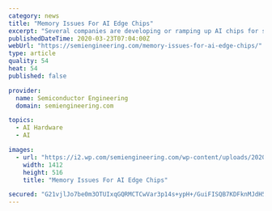 ```yaml
---
category: news
title: "Memory Issues For AI Edge Chips"
excerpt: "Several companies are developing or ramping up AI chips for systems on the network edge, but vendors face a variety of challenges around process nodes and memory choices that can vary greatly from one application to the next. The network edge involves a class of products ranging from cars and drones to security cameras, smart speakers and even ..."
publishedDateTime: 2020-03-23T07:04:00Z
webUrl: "https://semiengineering.com/memory-issues-for-ai-edge-chips/"
type: article
quality: 54
heat: 54
published: false

provider:
  name: Semiconductor Engineering
  domain: semiengineering.com

topics:
  - AI Hardware
  - AI

images:
  - url: "https://i2.wp.com/semiengineering.com/wp-content/uploads/2020/03/analogincompute.png?fit=1412%2C516&#038;ssl=1"
    width: 1412
    height: 516
    title: "Memory Issues For AI Edge Chips"

secured: "G21vjlJo7be0m3OTUIxqGQRMCTCwVar3p14s+ypH+/GuiFISQB7KDFknMJdH5DuSXq/h8aD0w7/h6UlfVKQjzJw4niYNkvMR7UfEJbVb58MWJz3hL1R/ZW9zGa6q2j5JeoAMinKMkKYJpjUEEPPbllPKpfxXg6azq+xhmlVTbgalbtJs6Lc0TbyCKCC7lGKzi+39CE4QqbfDCEEA2CCm8YP0hg8Glg6W0sUZ0a08v1lD0Nh0Z1ZtXxVExVMKslL+PjJg6uWHZSDsD3RMWSo/bYEskYPKmdHHScte7jfbJ0sZulftRKCWlByUqumqE4BE;dmQM5+eMA+ieR0IlYXi3Bw=="
---
```



